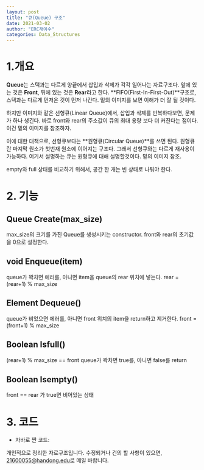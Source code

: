```yaml
---
layout: post
title: "큐(Queue) 구조"
date: 2021-03-02
author: "ERC재이수"
categories: Data_Structures
---
```


# 1.개요

**Queue**는 스택과는 다르게 양끝에서 삽입과 삭제가 각각 일어나는 자료구조다.
앞에 있는 것은 **Front**, 뒤에 있는 것은 **Rear**라고 한다.
**FIFO(First-In-First-Out)**구조로, 스택과는 다르게 먼저온 것이 먼저 나간다.
밑의 이미지를 보면 이해가 더 잘 될 것이다.

하지만 이미지와 같은 선형큐(Linear Queue)에서, 삽입과 삭제를 반복하다보면, 문제가 하나 생긴다.
바로 front와 rear의 주소값이 큐의 최대 용량 보다 더 커진다는 점이다.
이건 밑의 이미지를 참조하자.

이에 대한 대책으로, 선형큐보다는 **원형큐(Circular Queue)**를 쓰면 된다.
원형큐란 마지막 원소가 첫번재 원소에 이어지는 구조다.
그래서 선형큐와는 다르게 재사용이 가능하다.
여기서 설명하는 큐는 원형큐에 대해 설명할것이다.
밑의 이미지 참조.

empty와 full 상태를 비교하기 위해서, 공간 한 개는 빈 상태로 나둬야 한다.

# 2. 기능

## Queue Create(max_size)

max_size의 크기를 가진 Queue를 생성시키는 constructor.
front와 rear의 초기값을 0으로 설정한다.

## void Enqueue(item)

queue가 꽉차면  에러를, 아니면 item을 queue의 rear 위치에 넣는다.
rear = (rear+1) % max_size

## Element Dequeue()

queue가 비었으면 에러를, 아니면 front 위치의 item을 return하고 제거한다.
front = (front+1) % max_size

## Boolean Isfull()

(rear+1) % max_size == front
queue가 꽉차면 true를, 아니면 false를 return

## Boolean Isempty()

front == rear 가 true면 비어있는 상태

# 3. 코드

* 자바로 짠 코드: 

개인적으로 정리한 자료구조입니다. 수정되거나 건의 할 사항이 있으면, <21600055@handong.edu>로 메일 바랍니다.
